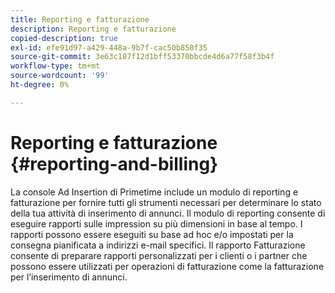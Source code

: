 ```yaml
---
title: Reporting e fatturazione
description: Reporting e fatturazione
copied-description: true
exl-id: efe91d97-a429-448a-9b7f-cac50b850f35
source-git-commit: 3e63c187f12d1bff53370bbcde4d6a77f58f3b4f
workflow-type: tm+mt
source-wordcount: '99'
ht-degree: 0%

---
```


# Reporting e fatturazione {#reporting-and-billing}

La console Ad Insertion di Primetime include un modulo di reporting e fatturazione per fornire tutti gli strumenti necessari per determinare lo stato della tua attività di inserimento di annunci. Il modulo di reporting consente di eseguire rapporti sulle impression su più dimensioni in base al tempo. I rapporti possono essere eseguiti su base ad hoc e/o impostati per la consegna pianificata a indirizzi e-mail specifici. Il rapporto Fatturazione consente di preparare rapporti personalizzati per i clienti o i partner che possono essere utilizzati per operazioni di fatturazione come la fatturazione per l’inserimento di annunci.
